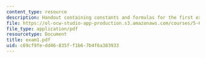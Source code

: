 ```yaml
---
content_type: resource
description: Handout containing constants and formulas for the first exam.
file: https://ol-ocw-studio-app-production.s3.amazonaws.com/courses/5-61-physical-chemistry-fall-2007/c69cf9fedd46835ff1b67b4f6a383933_exam1.pdf
file_type: application/pdf
resourcetype: Document
title: exam1.pdf
uid: c69cf9fe-dd46-835f-f1b6-7b4f6a383933
---
```

